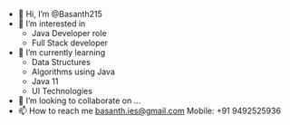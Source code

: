 - 👋 Hi, I’m @Basanth215
- 👀 I’m interested in 
  - Java Developer role
  - Full Stack developer
- 🌱 I’m currently learning 
  - Data Structures
  - Algorithms using Java
  - Java 11
  - UI Technologies
- 💞️ I’m looking to collaborate on ...
- 📫 How to reach me 
  basanth.ies@gmail.com
  Mobile: +91 9492525936

<!---
Basanth215/Basanth215 is a ✨ special ✨ repository because its `README.md` (this file) appears on your GitHub profile.
You can click the Preview link to take a look at your changes.
--->
